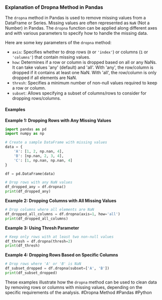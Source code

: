 ### Explanation of Dropna Method in Pandas

The `dropna` method in Pandas is used to remove missing values from a DataFrame or Series. Missing values are often represented as `NaN` (Not a Number) in Pandas. The `dropna` function can be applied along different axes and with various parameters to specify how to handle the missing data.

Here are some key parameters of the `dropna` method:
- `axis`: Specifies whether to drop rows (`0` or `'index'`) or columns (`1` or `'columns'`) that contain missing values.
- `how`: Determines if a row or column is dropped based on all or any NaNs. It can take values 'any' (default) and 'all'. With 'any', the row/column is dropped if it contains at least one NaN. With 'all', the row/column is only dropped if all elements are NaN.
- `thresh`: Specifies a minimum number of non-null values required to keep a row or column.
- `subset`: Allows specifying a subset of columns/rows to consider for dropping rows/columns.

#### Examples

**Example 1: Dropping Rows with Any Missing Values**

```python
import pandas as pd
import numpy as np

# Create a sample DataFrame with missing values
data = {
    'A': [1, 2, np.nan, 4],
    'B': [np.nan, 2, 3, 4],
    'C': [1, np.nan, np.nan, 4]
}

df = pd.DataFrame(data)

# Drop rows with any NaN values
df_dropped_any = df.dropna()
print(df_dropped_any)
```

**Example 2: Dropping Columns with All Missing Values**

```python
# Drop columns where all elements are NaN
df_dropped_all_columns = df.dropna(axis=1, how='all')
print(df_dropped_all_columns)
```

**Example 3: Using Thresh Parameter**

```python
# Keep only rows with at least two non-null values
df_thresh = df.dropna(thresh=2)
print(df_thresh)
```

**Example 4: Dropping Rows Based on Specific Columns**

```python
# Drop rows where 'A' or 'B' is NaN
df_subset_dropped = df.dropna(subset=['A', 'B'])
print(df_subset_dropped)
```

These examples illustrate how the `dropna` method can be used to clean data by removing rows or columns with missing values, depending on the specific requirements of the analysis. #Dropna Method #Pandas #Python